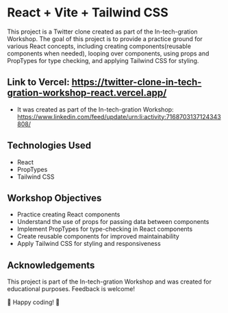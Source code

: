 # React + Vite + Tailwind CSS

This project is a Twitter clone created as part of the In-tech-gration Workshop. The goal of this project is to provide a practice ground for various React concepts, including creating components(reusable components when needed), looping over components, using props and PropTypes for type checking, and applying Tailwind CSS for styling.

## Link to Vercel: https://twitter-clone-in-tech-gration-workshop-react.vercel.app/
- It was created as part of the In-tech-gration Workshop: https://www.linkedin.com/feed/update/urn:li:activity:7168703137124343808/

## Technologies Used
* React
* PropTypes
* Tailwind CSS

## Workshop Objectives
* Practice creating React components
* Understand the use of props for passing data between components
* Implement PropTypes for type-checking in React components
* Create reusable components for improved maintainability
* Apply Tailwind CSS for styling and responsiveness

## Acknowledgements

This project is part of the In-tech-gration Workshop and was created for educational purposes. Feedback is welcome!

🚀 Happy coding! 🚀



